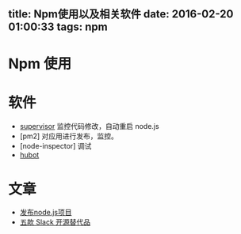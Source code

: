title: Npm使用以及相关软件
date: 2016-02-20 01:00:33
tags: npm
---
# Npm 使用
# 软件
* [supervisor](https://github.com/Supervisor/supervisor) 监控代码修改，自动重启 node.js
* [pm2] 对应用进行发布，监控。
* [node-inspector] 调试
* [hubot](https://github.com/github/hubot)

# 文章
* [发布node.js项目](https://github.com/i5ting/node-deploy-practice)
* [五款 Slack 开源替代品](http://www.oschina.net/question/2012764_2141029)
